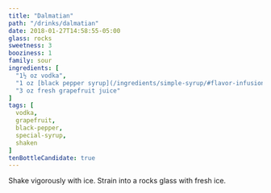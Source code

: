 ```yaml
---
title: "Dalmatian"
path: "/drinks/dalmatian"
date: 2018-01-27T14:58:55-05:00
glass: rocks
sweetness: 3
booziness: 1
family: sour
ingredients: [
  "1½ oz vodka",
  "1 oz [black pepper syrup](/ingredients/simple-syrup/#flavor-infusion)",
  "3 oz fresh grapefruit juice"
]
tags: [
  vodka,
  grapefruit,
  black-pepper,
  special-syrup,
  shaken
]
tenBottleCandidate: true
---
```

Shake vigorously with ice. Strain into a rocks glass with fresh ice.

